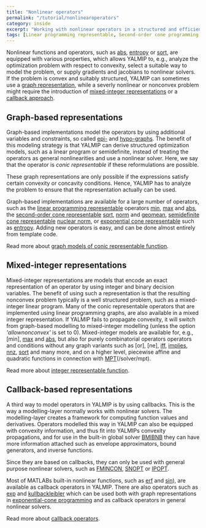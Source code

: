 ```yaml
---
title: "Nonlinear operators"
permalink: "/tutorial/nonlinearoperators"
category: inside
excerpt: "Working with nonlinear operators in a structured and efficient fashion"
tags: [Linear programming representable, Second-order cone programming representable, Semidefinite programming representable, Integer programming representable, Exponential cone programming representable]
---
```


Nonlinear functions and operators, such as [abs](/command/abs), [entropy](/command/entropy) or [sort](/command/sort), are equipped with various properties, which allows YALMIP to, e.g., analyze the optimization problem with respect to convexity, select a suitable way to model the problem, or supply gradients and jacobians to nonlinear solvers. If the problem is convex and suitably structured, YALMIP can sometimes use a [graph representation](/tutorial/nonlinearoperatorsgraphs), while a severly nonlinear or nonconvex problem might require the introduction of [mixed-integer representations](/tutorial/nonlinearoperatorsmixedinteger) or a [callback approach](/tutorial/nonlinearoperatorscallback).

## Graph-based representations

Graph-based implementations model the operators by using additional variables and constraints, so called [epi-](http://en.wikipedia.org/wiki/Epigraph_%28mathematics%29) and [hypo-graphs](http://en.wikipedia.org/wiki/Hypograph_%28mathematics%29). The benefit of this modeling strategy is that YALMIP can derive structured optimization models, such as a linear program or semidefinite, instead of treating the operators as general nonlinearities and use a nonlinear solver. Here, we say that the operator is *conic representable* if these reformulations are possible.

These graph representations are only possible if the expressions satisfy certain convexity or concavity conditions. Hence, YALMIP has to analyze the problem to ensure that the representation actually can be used.

Graph-based implementations are available for a large number of operators, such as the [linear programming representable](/tags/#linear-programming-representable) operators  [min](/command/min), [max](/command/max) and [abs](/command/abs), the [second-order cone representable](/tags/#second-order-cone-programming-representable)  [sqrt](/command/sqrt), [norm](/command/norm) and [geomean](/command/geomean), [semidefinite cone representable](/tags/#semidefinite-programming-representable) [nuclear norm](/command/norm), or [exponential cone representable](/tags/#exponential-cone-programming-representable) such as [entropy](/command/entropy). Adding new operators is easy, and can be done almost entirely from template code.

Read more about [graph models of conic representable function](/tutorial/nonlinearoperatorsgraphs).

## Mixed-integer representations

Mixed-integer representations are models that encode an exact representation of an operator by using integer and binary decision variables. The benefit of using such a representation is that the resulting nonconvex problem typically is a well structured problem, such as a mixed-integer linear program. Many of the conic representable operators that are implemented using linear programming graphs, are also available in a mixed integer representation. If YALMIP fails to propagate convexity, it will switch from graph-based modelling to mixed-integer modelling (unless the option *'allownonconvex'* is set to 0). Mixed-integer models are available for, e.g., [min], [max](/command/max) and [abs](/command/abs), but also for purely combinatorial operators operators and conditions without any graph variants such as [or], [ne], [iff](/command/iff), [implies](/command/implies), [nnz](/command/nnz), [sort](/command/sort) and many more, and on a higher level, piecewise affine and quadratic functions in connection with [MPT](/solver/mpt)(/solver/mpt).

Read more about [integer representable function](/tutorial/nonlinearoperatorsmixedinteger).

## Callback-based representations

A third way to model operators in YALMIP is by using callbacks. This is the way a modelling-layer normally works with nonlinear solvers. The modelling-layer creates a framework for computing function values and derivatives. Operators modelled this way in YALMIP can also be equipped with convexity information, and thus fit into YALMIPs convexity propagations, and for use in the built-in global solver [BMIBNB](/solver/bmibnb) they can have more information attached such as envelope approximators, bound generators, and inverse functions.

Since they are based on callbacks, they can only be used with general purpose nonlinear solvers, such as [FMINCON](/solver/fmincon), [SNOPT](/solver/snopt) or [IPOPT](/solver/ipopt). 

Most of MATLABs built-in nonlinear functions, such as [erf](/command/erf) and [sin](/command/sin)), are available as callback operators in YALMIP. There are also operators such as [exp](/command/exp) and [kullbackleibler](/command/kullbackleibler) which can be used both with graph representations in [exponential-cone programming](/tutorial/exponentialconeprogramming) and as callback operators in general nonlinear solvers.

Read more about [callback operators](/tutorial/nonlinearoperatorscallback).
